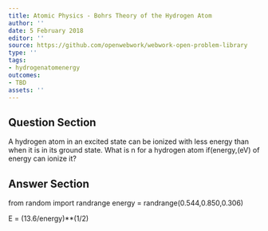 ```yaml
---
title: Atomic Physics - Bohrs Theory of the Hydrogen Atom
author: ''
date: 5 February 2018
editor: ''
source: https://github.com/openwebwork/webwork-open-problem-library
type: ''
tags:
- hydrogenatomenergy
outcomes:
- TBD
assets: ''
---
```


## Question Section 

A hydrogen atom in an excited state can be ionized with less energy than when it is in its ground state. What is n for a hydrogen atom if(energy,(eV) of energy can ionize it?



## Answer Section

from random import randrange
energy = randrange(0.544,0.850,0.306)

E = (13.6/energy)**(1/2)